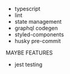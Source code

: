 - typescript
- lint
- state management
- graphql codegen
- styled-components
- husky pre-commit
  
MAYBE FEATURES
- jest testing